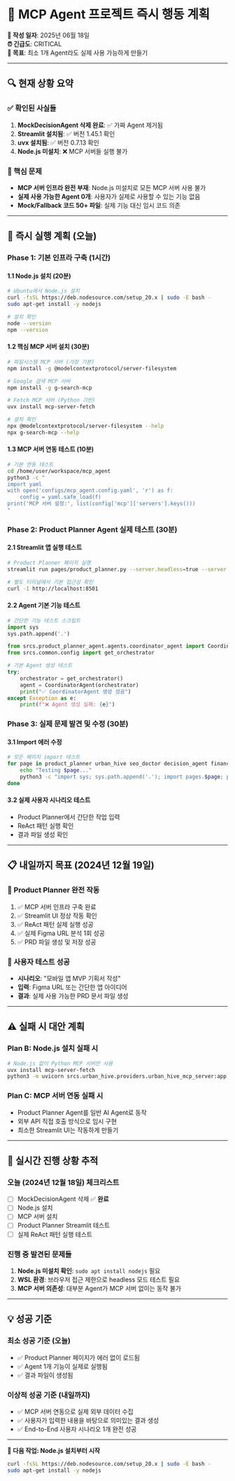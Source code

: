 # 🚨 MCP Agent 프로젝트 즉시 행동 계획

**📅 작성 일자**: 2025년 06월 18일  
**⏰ 긴급도**: CRITICAL  
**🎯 목표**: 최소 1개 Agent라도 실제 사용 가능하게 만들기

---

## 🔍 **현재 상황 요약**

### **✅ 확인된 사실들**
1. **MockDecisionAgent 삭제 완료**: ✅ 가짜 Agent 제거됨
2. **Streamlit 설치됨**: ✅ 버전 1.45.1 확인
3. **uvx 설치됨**: ✅ 버전 0.7.13 확인  
4. **Node.js 미설치**: ❌ MCP 서버들 실행 불가

### **🚨 핵심 문제**
- **MCP 서버 인프라 완전 부재**: Node.js 미설치로 모든 MCP 서버 사용 불가
- **실제 사용 가능한 Agent 0개**: 사용자가 실제로 사용할 수 있는 기능 없음
- **Mock/Fallback 코드 50+ 파일**: 실제 기능 대신 임시 코드 의존

---

## 🎯 **즉시 실행 계획 (오늘)**

### **Phase 1: 기본 인프라 구축 (1시간)**

#### **1.1 Node.js 설치 (20분)**
```bash
# Ubuntu에서 Node.js 설치
curl -fsSL https://deb.nodesource.com/setup_20.x | sudo -E bash -
sudo apt-get install -y nodejs

# 설치 확인
node --version
npm --version
```

#### **1.2 핵심 MCP 서버 설치 (30분)**
```bash
# 파일시스템 MCP 서버 (가장 기본)
npm install -g @modelcontextprotocol/server-filesystem

# Google 검색 MCP 서버
npm install -g g-search-mcp

# Fetch MCP 서버 (Python 기반)
uvx install mcp-server-fetch

# 설치 확인
npx @modelcontextprotocol/server-filesystem --help
npx g-search-mcp --help
```

#### **1.3 MCP 서버 연동 테스트 (10분)**
```bash
# 기본 연동 테스트
cd /home/user/workspace/mcp_agent
python3 -c "
import yaml
with open('configs/mcp_agent.config.yaml', 'r') as f:
    config = yaml.safe_load(f)
print('MCP 서버 설정:', list(config['mcp']['servers'].keys()))
"
```

### **Phase 2: Product Planner Agent 실제 테스트 (30분)**

#### **2.1 Streamlit 앱 실행 테스트**
```bash
# Product Planner 페이지 실행
streamlit run pages/product_planner.py --server.headless=true --server.port=8501

# 별도 터미널에서 기본 접근성 확인
curl -I http://localhost:8501
```

#### **2.2 Agent 기본 기능 테스트**
```python
# 간단한 기능 테스트 스크립트
import sys
sys.path.append('.')

from srcs.product_planner_agent.agents.coordinator_agent import CoordinatorAgent
from srcs.common.config import get_orchestrator

# 기본 Agent 생성 테스트
try:
    orchestrator = get_orchestrator()
    agent = CoordinatorAgent(orchestrator)
    print("✅ CoordinatorAgent 생성 성공")
except Exception as e:
    print(f"❌ Agent 생성 실패: {e}")
```

### **Phase 3: 실제 문제 발견 및 수정 (30분)**

#### **3.1 Import 에러 수정**
```bash
# 모든 페이지 import 테스트
for page in product_planner urban_hive seo_doctor decision_agent finance_health; do
    echo "Testing $page..."
    python3 -c "import sys; sys.path.append('.'); import pages.$page; print('✅ $page OK')" 2>&1 || echo "❌ $page FAILED"
done
```

#### **3.2 실제 사용자 시나리오 테스트**
- Product Planner에서 간단한 작업 입력
- ReAct 패턴 실행 확인
- 결과 파일 생성 확인

---

## 📋 **내일까지 목표 (2024년 12월 19일)**

### **🎯 Product Planner 완전 작동**
1. ✅ MCP 서버 인프라 구축 완료
2. ✅ Streamlit UI 정상 작동 확인
3. ✅ ReAct 패턴 실제 실행 성공
4. ✅ 실제 Figma URL 분석 1회 성공
5. ✅ PRD 파일 생성 및 저장 성공

### **🎯 사용자 테스트 성공**
- **시나리오**: "모바일 앱 MVP 기획서 작성"
- **입력**: Figma URL 또는 간단한 앱 아이디어
- **결과**: 실제 사용 가능한 PRD 문서 파일 생성

---

## ⚠️ **실패 시 대안 계획**

### **Plan B: Node.js 설치 실패 시**
```bash
# Node.js 없이 Python MCP 서버만 사용
uvx install mcp-server-fetch
python3 -m uvicorn srcs.urban_hive.providers.urban_hive_mcp_server:app --port 8002
```

### **Plan C: MCP 서버 연동 실패 시**
- Product Planner Agent를 일반 AI Agent로 동작
- 외부 API 직접 호출 방식으로 임시 구현
- 최소한 Streamlit UI는 작동하게 만들기

---

## 🔄 **실시간 진행 상황 추적**

### **오늘 (2024년 12월 18일) 체크리스트**
- [ ] MockDecisionAgent 삭제 ✅ **완료**
- [ ] Node.js 설치
- [ ] MCP 서버 설치
- [ ] Product Planner Streamlit 테스트
- [ ] 실제 ReAct 패턴 실행 테스트

### **진행 중 발견된 문제들**
1. **Node.js 미설치 확인**: `sudo apt install nodejs` 필요
2. **WSL 환경**: 브라우저 접근 제한으로 headless 모드 테스트 필요
3. **MCP 서버 의존성**: 대부분 Agent가 MCP 서버 없이는 동작 불가

---

## 💡 **성공 기준**

### **최소 성공 기준 (오늘)**
- ✅ Product Planner 페이지가 에러 없이 로드됨
- ✅ Agent 1개 기능이 실제로 실행됨
- ✅ 결과 파일이 생성됨

### **이상적 성공 기준 (내일까지)**
- ✅ MCP 서버 연동으로 실제 외부 데이터 수집
- ✅ 사용자가 입력한 내용을 바탕으로 의미있는 결과 생성
- ✅ End-to-End 사용자 시나리오 1개 완전 성공

---

**🚀 다음 작업: Node.js 설치부터 시작**
```bash
curl -fsSL https://deb.nodesource.com/setup_20.x | sudo -E bash -
sudo apt-get install -y nodejs
``` 